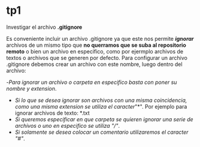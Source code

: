 # tp1

Investigar el archivo **.gitignore**

Es conveniente incluir un archivo .gitignore ya que este nos permite **_ignorar_** archivos de un mismo tipo que **no querramos que se suba al repositorio remoto** o bien un archivo en especifico, como por ejermplo archivos de textos o archivos que se generen por defecto. Para configurar un archivo .gitignore debemos crear un archivo con este nombre, luego dentro del archivo:

-_Para ignorar un archivo o carpeta en especifico basta con poner su nombre y extension_.
- _Si lo que se desea ignorar son archivos con una misma coincidencia, como una misma extension se utiliza el caracter_"*".
Por ejemplo para ignorar archivos de texto: *.txt 
- _Si queremos especificar en que carpeta se quieren ignorar una serie de archivos o uno en especifico se utiliza "/"_.
- _Si solamente se desea colocar un comentario utilizaremos el caracter "#"_.
